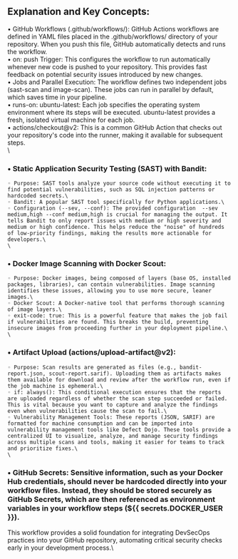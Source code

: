 ## **Explanation and Key Concepts**:
• GitHub Workflows (.github/workflows/): GitHub Actions workflows are defined in YAML files placed in the .github/workflows/ directory of your repository. When you push this file, GitHub automatically detects and runs the workflow.\
• on: push Trigger: This configures the workflow to run automatically whenever new code is pushed to your repository. This provides fast feedback on potential security issues introduced by new changes.\
• Jobs and Parallel Execution: The workflow defines two independent jobs (sast-scan and image-scan). These jobs can run in parallel by default, which saves time in your pipeline.\
• runs-on: ubuntu-latest: Each job specifies the operating system environment where its steps will be executed. ubuntu-latest provides a fresh, isolated virtual machine for each job.\
• actions/checkout@v2: This is a common GitHub Action that checks out your repository's code into the runner, making it available for subsequent steps.\
\
### • Static Application Security Testing (SAST) with Bandit:
    ◦ Purpose: SAST tools analyze your source code without executing it to find potential vulnerabilities, such as SQL injection patterns or hardcoded secrets.\
    ◦ Bandit: A popular SAST tool specifically for Python applications.\
    ◦ Configuration (--sev, --conf): The provided configuration  --sev medium,high --conf medium,high is crucial for managing the output. It tells Bandit to only report issues with medium or high severity and medium or high confidence. This helps reduce the "noise" of hundreds of low-priority findings, making the results more actionable for developers.\
    \
### • Docker Image Scanning with Docker Scout:
    ◦ Purpose: Docker images, being composed of layers (base OS, installed packages, libraries), can contain vulnerabilities. Image scanning identifies these issues, allowing you to use more secure, leaner images.\
    ◦ Docker Scout: A Docker-native tool that performs thorough scanning of image layers.\
    ◦ exit-code: true: This is a powerful feature that makes the job fail if vulnerabilities are found. This breaks the build, preventing insecure images from proceeding further in your deployment pipeline.\
    \
### • Artifact Upload (actions/upload-artifact@v2):
    ◦ Purpose: Scan results are generated as files (e.g., bandit-report.json, scout-report.sarif). Uploading them as artifacts makes them available for download and review after the workflow run, even if the job machine is ephemeral.\
    ◦ if: always(): This conditional execution ensures that the reports are uploaded regardless of whether the scan step succeeded or failed. This is vital because you want to capture and analyze the findings even when vulnerabilities cause the scan to fail.\
    ◦ Vulnerability Management Tools: These reports (JSON, SARIF) are formatted for machine consumption and can be imported into vulnerability management tools like Defect Dojo. These tools provide a centralized UI to visualize, analyze, and manage security findings across multiple scans and tools, making it easier for teams to track and prioritize fixes.\
    \
### • GitHub Secrets: Sensitive information, such as your Docker Hub credentials, should never be hardcoded directly into your workflow files. Instead, they should be stored securely as GitHub Secrets, which are then referenced as environment variables in your workflow steps (${{ secrets.DOCKER_USER }}).
This workflow provides a solid foundation for integrating DevSecOps practices into your GitHub repository, automating critical security checks early in your development process.\
